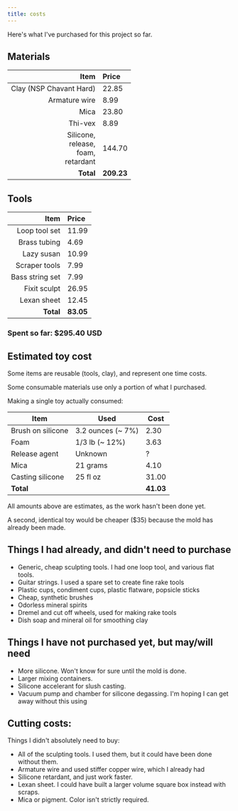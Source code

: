 ```yaml
---
title: costs
---
```



Here's what I've purchased for this project so far.

## Materials

Item | Price
--: | :--
Clay (NSP Chavant Hard) | 22.85
Armature wire | 8.99
Mica | 23.80
Thi-vex | 8.89
Silicone, <br>release, <br> foam, <br>retardant | 144.70
**Total** | **209.23**

## Tools

Item | Price
--: | :--
Loop tool set | 11.99
Brass tubing | 4.69
Lazy susan | 10.99
Scraper tools | 7.99
Bass string set | 7.99
Fixit sculpt | 26.95
Lexan sheet | 12.45
**Total** | **83.05**

### Spent so far: $295.40 USD

## Estimated toy cost

Some items are reusable (tools, clay), and represent one time costs. 

Some consumable materials use only a portion of what I purchased.

Making a single toy actually consumed:

 Item | Used | Cost
-- | -- | --
Brush on silicone | 3.2 ounces (~ 7%) | 2.30
Foam | 1/3 lb (~ 12%) | 3.63
Release agent | Unknown | ?
Mica | 21 grams | 4.10
Casting silicone | 25 fl oz | 31.00
**Total** | |  **41.03**

All amounts above are estimates, as the work hasn't been done yet.

A second, identical toy would be cheaper ($35) because the mold has already been made.



## Things I had already, and didn't need to purchase

* Generic, cheap sculpting tools. I had one loop tool, and various flat tools.
* Guitar strings. I used a spare set to create fine rake tools
* Plastic cups, condiment cups, plastic flatware, popsicle sticks
* Cheap, synthetic brushes
* Odorless mineral spirits
* Dremel and cut off wheels, used for making rake tools
* Dish soap and mineral oil for smoothing clay

## Things I have not purchased yet, but may/will need

* More silicone. Won't know for sure until the mold is done.
* Larger mixing containers.
* Silicone accelerant for slush casting.
* Vacuum pump and chamber for silicone degassing. I'm hoping I can get away without this using 


## Cutting costs:

Things I didn't absolutely need to buy:

* All of the sculpting tools. I used them, but it could have been done without them.
* Armature wire and used stiffer copper wire, which I already had
* Silicone retardant, and just work faster.
* Lexan sheet. I could have built a larger volume square box instead with scraps.
* Mica or pigment. Color isn't strictly required.
